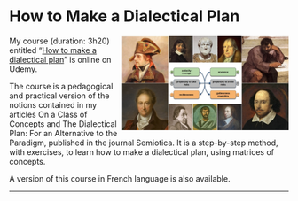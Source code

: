 # How to Make a Dialectical Plan

<img align="right" width="60%" src="/content/assets/images/presentation-en.jpg">

My course (duration: 3h20) entitled “[How to make a dialectical plan](https://www.udemy.com/course/how-to-make-a-dialectical-plan/learn/lecture/32122464#overview)” is online on Udemy.

The course is a pedagogical and practical version of the notions contained in my articles On a Class of Concepts and The Dialectical Plan: For an Alternative to the Paradigm, published in the journal Semiotica. It is a step-by-step method, with exercises, to learn how to make a dialectical plan, using matrices of concepts.

A version of this course in French language is also available.
<p></p>
<hr>
<p></p>
